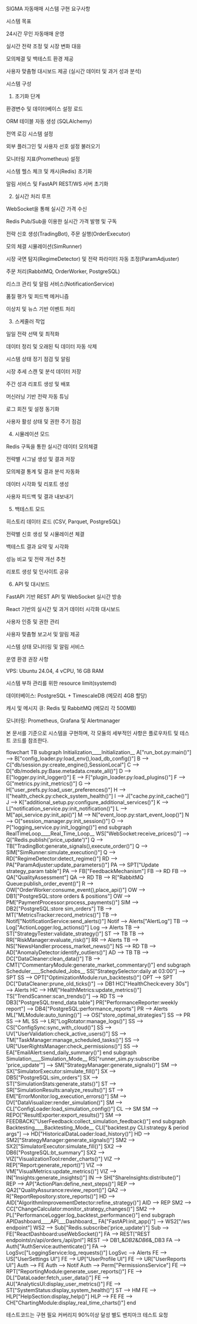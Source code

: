 SIGMA 자동매매 시스템 구현 요구사항

시스템 목표

24시간 무인 자동매매 운영

실시간 전략 조정 및 시장 변화 대응

모의체결 및 백테스트 환경 제공

사용자 맞춤형 대시보드 제공 (실시간 데이터 및 과거 성과 분석)


시스템 구성

1. 초기화 단계

환경변수 및 데이터베이스 설정 로드

ORM 테이블 자동 생성 (SQLAlchemy)

전역 로깅 시스템 설정

외부 플러그인 및 사용자 선호 설정 불러오기

모니터링 지표(Prometheus) 설정

시스템 헬스 체크 및 캐시(Redis) 초기화

알림 서비스 및 FastAPI REST/WS 서버 초기화


2. 실시간 처리 루프

WebSocket을 통해 실시간 가격 수신

Redis Pub/Sub을 이용한 실시간 가격 발행 및 구독

전략 신호 생성(TradingBot), 주문 실행(OrderExecutor)

모의 체결 시뮬레이션(SimRunner)

시장 국면 탐지(RegimeDetector) 및 전략 파라미터 자동 조정(ParamAdjuster)

주문 처리(RabbitMQ, OrderWorker, PostgreSQL)

리스크 관리 및 알림 서비스(NotificationService)

품질 평가 및 피드백 메커니즘

이상치 및 뉴스 기반 이벤트 처리


3. 스케줄러 작업

일일 전략 선택 및 최적화

데이터 정리 및 오래된 틱 데이터 자동 삭제

시스템 상태 정기 점검 및 알림

시장 추세 스캔 및 분석 데이터 저장

주간 성과 리포트 생성 및 배포

머신러닝 기반 전략 자동 튜닝

로그 회전 및 설정 동기화

사용자 활성 상태 및 권한 주기 점검


4. 시뮬레이션 모드

Redis 구독을 통한 실시간 데이터 모의체결

전략별 시그널 생성 및 결과 저장

모의체결 통계 및 결과 분석 자동화

데이터 시각화 및 리포트 생성

사용자 피드백 및 결과 내보내기


5. 백테스트 모드

히스토리 데이터 로드 (CSV, Parquet, PostgreSQL)

전략별 신호 생성 및 시뮬레이션 체결

백테스트 결과 요약 및 시각화

성능 비교 및 전략 개선 추천

리포트 생성 및 인사이트 공유


6. API 및 대시보드

FastAPI 기반 REST API 및 WebSocket 실시간 방송

React 기반의 실시간 및 과거 데이터 시각화 대시보드

사용자 인증 및 권한 관리

사용자 맞춤형 보고서 및 알림 제공

시스템 상태 모니터링 및 알림 서비스


운영 환경 권장 사항

VPS: Ubuntu 24.04, 4 vCPU, 16 GB RAM

시스템 부하 관리를 위한 resource limit(systemd)

데이터베이스: PostgreSQL + TimescaleDB (메모리 4GB 할당)

캐시 및 메시지 큐: Redis 및 RabbitMQ (메모리 각 500MB)

모니터링: Prometheus, Grafana 및 Alertmanager


본 문서를 기준으로 시스템을 구현하며, 각 모듈의 세부적인 사항은 플로우차트 및 테스트 코드를 참조한다.

flowchart TB
  subgraph Initialization____Initialization__
    A["run_bot.py:main()"] --> B["config_loader.py:load_env(),load_db_config()"]
    B --> C["db/session.py:create_engine(),SessionLocal"]
    C --> D["db/models.py:Base.metadata.create_all()"]
    D --> E["logger.py:init_logger()"]
    E --> F["plugin_loader.py:load_plugins()"]
    F --> G["metrics.py:init_metrics()"]
    G --> H["user_prefs.py:load_user_preferences()"]
    H --> I["health_check.py:check_system_health()"]
    I --> J["cache.py:init_cache()"]
    J --> K["additional_setup.py:configure_additional_services()"]
    K --> L["notification_service.py:init_notification()"]
    L --> M["api_service.py:init_api()"]
    M --> N["event_loop.py:start_event_loop()"]
    N --> O["session_manager.py:init_session()"]
    O --> P["logging_service.py:init_logging()"]
  end
  subgraph RealTimeLoop____Real_Time_Loop__
    WS["WebSocket:receive_prices()"] --> Q["Redis.publish('price_update')"]
    Q --> TB["TradingBot:generate_signals(),execute_order()"]
    Q --> SIM["SimRunner:simulate_execution()"]
    Q --> RD["RegimeDetector:detect_regime()"]
    RD --> PA["ParamAdjuster:update_parameters()"]
    PA --> SPT["Update strategy_param table"]
    PA --> FB["FeedbackMechanism"]
    FB --> RD
    FB --> QA["QualityAssessment"]
    QA --> RD
    TB --> R["RabbitMQ Queue:publish_order_event()"]
    R --> OW["OrderWorker:consume_event(),place_api()"]
    OW --> DB1["PostgreSQL:store orders & positions"]
    OW --> PM["PaymentProcessor:process_payments()"]
    SIM --> DB2["PostgreSQL:store sim_orders"]
    TB --> MT["MetricsTracker:record_metrics()"]
    TB --> Notif["NotificationService:send_alerts()"]
    Notif --> Alerts["AlertLog"]
    TB --> Log["ActionLogger:log_actions()"]
    Log --> Alerts
    TB --> ST["StrategyTester:validate_strategy()"]
    ST --> TB
    TB --> RR["RiskManager:evaluate_risk()"]
    RR --> Alerts
    TB --> NS["NewsHandler:process_market_news()"]
    NS --> RD
    TB --> AD["AnomalyDetector:identify_outliers()"]
    AD --> TB
    TB --> DC["DataCleaner:clean_data()"]
    TB --> CMT["CommentaryModule:generate_market_commentary()"]
  end
  subgraph Scheduler____Scheduled_Jobs__
    SS["StrategySelector:daily at 03:00"] --> SPT
    SS --> OPT["OptimizationModule:run_backtests()"]
    OPT --> SPT
    DC["DataCleaner:prune_old_ticks()"] --> DB1
    HC["HealthCheck:every 30s"] --> Alerts
    HC --> HM["HealthMetrics:update_metrics()"]
    TS["TrendScanner:scan_trends()"] --> RD
    TS --> DB3["PostgreSQL:trend_data table"]
    PR["PerformanceReporter:weekly report"] --> DB4["PostgreSQL:performance_reports"]
    PR --> Alerts
    ML["MLModule:auto_tuning()"] --> OS["store_optimal_strategies"]
    SS --> PR
    SS --> ML
    SS --> LR["LogRotator:manage_logs()"]
    SS --> CS["ConfigSync:sync_with_cloud()"]
    SS --> UV["UserValidation:check_active_users()"]
    SS --> TM["TaskManager:manage_scheduled_tasks()"]
    SS --> UR["UserRightsManager:check_permissions()"]
    SS --> EA["EmailAlert:send_daily_summary()"]
  end
  subgraph Simulation____Simulation_Mode__
    RS["runner_sim.py:subscribe 'price_update'"] --> SM["StrategyManager:generate_signals()"]
    SM --> SX["SimulatorExecutor:simulate_fill()"]
    SX --> DB5["PostgreSQL:sim_orders"]
    SX --> ST["SimulationStats:generate_stats()"]
    ST --> SR["SimulationResults:analyze_results()"]
    ST --> EM["ErrorMonitor:log_execution_errors()"]
    SM --> DV["DataVisualizer:render_simulation()"]
    SM --> CL["ConfigLoader:load_simulation_config()"]
    CL --> SM
    SM --> REPO["ResultExporter:export_results()"]
    SM --> FEEDBACK["UserFeedback:collect_simulation_feedback()"]
  end
  subgraph Backtesting____Backtesting_Mode__
    CLI["backtest.py CLI:strategy & period args"] --> HD["HistoricalDataLoader:load_history()"]
    HD --> SM2["StrategyManager:generate_signals()"]
    SM2 --> SX2["SimulatorExecutor:simulate_fill()"]
    SX2 --> DB6["PostgreSQL:bt_summary"]
    SX2 --> VIZ["VisualizationTool:render_charts()"]
    VIZ --> REP["Report:generate_report()"]
    VIZ --> VM["VisualMetrics:update_metrics()"]
    VIZ --> IN["Insights:generate_insights()"]
    IN --> SH["ShareInsights:distribute()"]
    REP --> AP["ActionPlan:define_next_steps()"]
    REP --> QA2["QualityAssurance:review_report()"]
    QA2 --> R["ReportRepository:store_reports()"]
    HD --> AID["AlgorithmImprovementDetector:refine_strategy()"]
    AID --> REP
    SM2 --> CC["ChangeCalculator:monitor_strategy_changes()"]
    SM2 --> PL["PerformanceLogger:log_backtest_performance()"]
  end
  subgraph APIDashboard____API___Dashboard__
    FA["FastAPI:init_app()"] --> WS2["/ws endpoint"]
    WS2 --> Sub["Redis.subscribe('price_update')"]
    Sub --> FE["ReactDashboard:useWebSocket()"]
    FA --> REST["REST endpoints\n/api/orders,/api/pnl"]
    REST --> DB1_&_DB2_&_DB6_&_DB3
    FA --> Auth["AuthService:authenticate()"]
    FA --> LogSvc["LoggingService:log_requests()"]
    LogSvc --> Alerts
    FE --> US["UserSettings UI"]
    FE --> UP["UserProfile UI"]
    FE --> UR["UserReports UI"]
    Auth --> FE
    Auth --> Notif
    Auth --> Perm["PermissionsService"]
    FE --> RPT["ReportingModule:generate_user_reports()"]
    FE --> DL["DataLoader:fetch_user_data()"]
    FE --> AU["AnalyticsUI:display_user_metrics()"]
    FE --> ST["SystemStatus:display_system_health()"]
    ST --> HM
    FE --> HLP["HelpSection:display_help()"]
    HLP --> FE
    FE --> CH["ChartingModule:display_real_time_charts()"]
  end


테스트코드는 구현 필요 커버리지 90%이상 달성 별도 벤치마크 테스트 요청